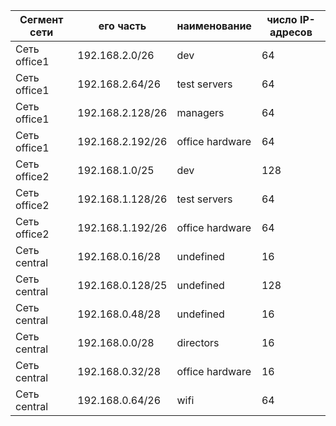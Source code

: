 Сегмент сети | его часть | наименование | число IP-адресов
--- | --- | --- | ---
Сеть office1 | 192.168.2.0/26 | dev | 64 
Сеть office1 | 192.168.2.64/26 | test servers | 64 
Сеть office1 | 192.168.2.128/26 | managers | 64 
Сеть office1 | 192.168.2.192/26 | office hardware | 64 
Сеть office2 | 192.168.1.0/25 | dev | 128 
Сеть office2 | 192.168.1.128/26 | test servers | 64 
Сеть office2 | 192.168.1.192/26 | office hardware | 64 
Сеть central | 192.168.0.16/28 | undefined | 16 
Сеть central | 192.168.0.128/25 | undefined | 128 
Сеть central | 192.168.0.48/28 | undefined | 16 
Сеть central | 192.168.0.0/28 | directors | 16 
Сеть central | 192.168.0.32/28 | office hardware | 16 
Сеть central | 192.168.0.64/26 | wifi | 64 
